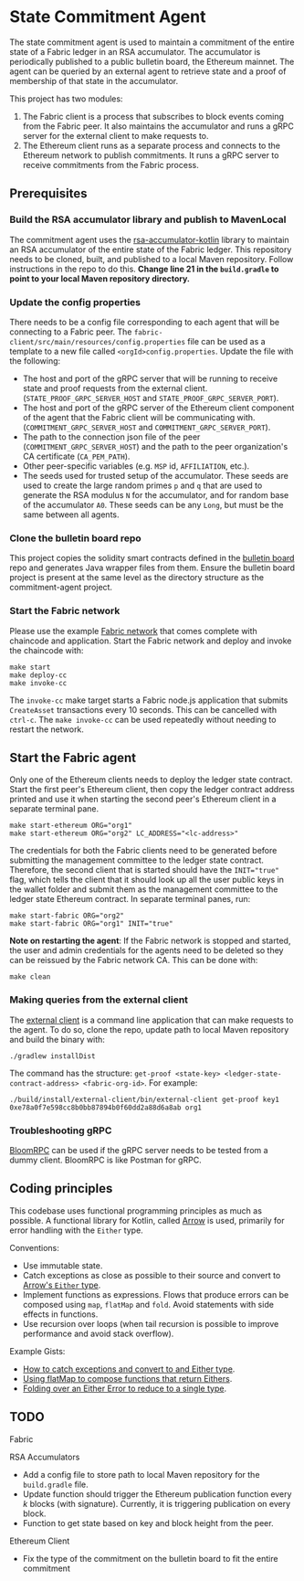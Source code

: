 # State Commitment Agent

The state commitment agent is used to maintain a commitment of the entire state
of a Fabric ledger in an RSA accumulator. The accumulator is periodically
published to a public bulletin board, the Ethereum mainnet. The agent can be
queried by an external agent to retrieve state and a proof of membership of that
state in the accumulator.

This project has two modules:

1. The Fabric client is a process that subscribes to block events coming from the Fabric
   peer. It also maintains the accumulator and runs a gRPC server for the
   external client to make requests to.
2. The Ethereum client runs as a separate process and connects to the Ethereum
   network to publish commitments. It runs a gRPC server to receive commitments
   from the Fabric process.

## Prerequisites

### Build the RSA accumulator library and publish to MavenLocal

The commitment agent uses the
[rsa-accumulator-kotlin](https://github.com/dlt-interoperability/rsa-accumulator-kotlin)
library to maintain an RSA accumulator of the entire state of the Fabric ledger.
This repository needs to be cloned, built, and published to a local Maven
repository. Follow instructions in the repo to do this. **Change line 21 in the
`build.gradle` to point to your local Maven repository directory.**

### Update the config properties

There needs to be a config file corresponding to each agent that will be
connecting to a Fabric peer. The
`fabric-client/src/main/resources/config.properties` file can be used as a
template to a new file called `<orgId>config.properties`. Update the file with
the following:

- The host and port of the gRPC server that will be running to receive state and
  proof requests from the external client. (`STATE_PROOF_GRPC_SERVER_HOST` and
  `STATE_PROOF_GRPC_SERVER_PORT`).
- The host and port of the gRPC server of the Ethereum client component of the
  agent that the Fabric client will be communicating with.
  (`COMMITMENT_GRPC_SERVER_HOST` and `COMMITMENT_GRPC_SERVER_PORT`).
- The path to the connection json file of the peer
  (`COMMITMENT_GRPC_SERVER_HOST`) and the path to the peer organization's CA
  certificate (`CA_PEM_PATH`).
- Other peer-specific variables (e.g. `MSP` id, `AFFILIATION`, etc.).
- The seeds used for trusted setup of the accumulator. These seeds are used to
  create the large random primes `p` and `q` that are used to generate the RSA
  modulus `N` for the accumulator, and for random base of the accumulator `A0`.
  These seeds can be any `Long`, but must be the same between all agents.

### Clone the bulletin board repo

This project copies the solidity smart contracts defined in the [bulletin
board](https://github.com/dlt-interoperability/bulletin-board) repo and
generates Java wrapper files from them. Ensure the bulletin board project is
present at the same level as the directory structure as the commitment-agent
project.

### Start the Fabric network

Please use the example [Fabric
network](https://github.com/dlt-interoperability/fabric-network) that comes
complete with chaincode and application. Start the Fabric network and deploy and
invoke the chaincode with:

```
make start
make deploy-cc
make invoke-cc
```

The `invoke-cc` make target starts a Fabric node.js application that submits
`CreateAsset` transactions every 10 seconds. This can be cancelled with
`ctrl-c`. The `make invoke-cc` can be used repeatedly without needing to
restart the network.

## Start the Fabric agent

Only one of the Ethereum clients needs to deploy the ledger state contract.
Start the first peer's Ethereum client, then copy the ledger
contract address printed and use it when starting the second peer's Ethereum
client in a separate terminal pane.

```
make start-ethereum ORG="org1"
make start-ethereum ORG="org2" LC_ADDRESS="<lc-address>"
```

The credentials for both the Fabric clients need to be generated before
submitting the management committee to the ledger state contract. Therefore, the
second client that is started should have the `INIT="true"` flag, which tells
the client that it should look up all the user public keys in the wallet folder
and submit them as the management committee to the ledger state Ethereum
contract. In separate terminal panes, run:

```
make start-fabric ORG="org2"
make start-fabric ORG="org1" INIT="true"
```

**Note on restarting the agent**: If the Fabric network is stopped and started,
the user and admin credentials for the agents need to be deleted so they can be
reissued by the Fabric network CA. This can be done with:

```
make clean
```

### Making queries from the external client

The [external client](https://github.com/dlt-interoperability/external-client)
is a command line application that can make requests to the agent. To do so,
clone the repo, update path to local Maven repository and build the binary with:

```
./gradlew installDist
```

The command has the structure: `get-proof <state-key> <ledger-state-contract-address> <fabric-org-id>`. For example:

```
./build/install/external-client/bin/external-client get-proof key1 0xe78a0f7e598cc8b0bb87894b0f60dd2a88d6a8ab org1
```

### Troubleshooting gRPC

[BloomRPC](https://github.com/uw-labs/bloomrpc) can be used if the gRPC server
needs to be tested from a dummy client. BloomRPC is like Postman for gRPC.

## Coding principles

This codebase uses functional programming principles as much as possible. A
functional library for Kotlin, called [Arrow](https://arrow-kt.io/docs/core/) is
used, primarily for error handling with the `Either` type.

Conventions:

- Use immutable state.
- Catch exceptions as close as possible to their source and convert to [Arrow's
  `Either`
  type](https://arrow-kt.io/docs/apidocs/arrow-core-data/arrow.core/-either/).
- Implement functions as expressions. Flows that produce errors can be composed
  using `map`, `flatMap` and `fold`. Avoid statements with side effects in functions.
- Use recursion over loops (when tail recursion is possible to improve performance and avoid stack overflow).

Example Gists:

- [How to catch exceptions and convert to and Either type](https://gist.github.com/airvin/79f1fb2a3821a9e5d227db3ee9561f42).
- [Using flatMap to compose functions that return Eithers](https://gist.github.com/airvin/3bfae1f3e622e466ba9072b53684555a).
- [Folding over an Either Error to reduce to a single type](https://gist.github.com/airvin/eabc99a9552a0573afd2dd9a13e75948).

## TODO

Fabric

RSA Accumulators

- Add a config file to store path to local Maven repository for the
  `build.gradle` file.
- Update function should trigger the Ethereum publication function every _k_
  blocks (with signature). Currently, it is triggering publication on every
  block.
- Function to get state based on key and block height from the peer.

Ethereum Client

- Fix the type of the commitment on the bulletin board to fit the entire commitment

